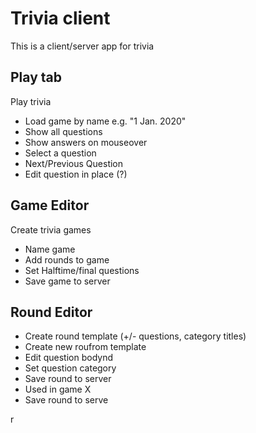 # Trivia client
This is a client/server app for trivia

## Play tab
Play trivia

 - Load game by name e.g. "1 Jan. 2020"
 - Show all questions
 - Show answers on mouseover
 - Select a question
 - Next/Previous Question
 - Edit question in place (?)

## Game Editor
Create trivia games
 - Name game
 - Add rounds to game
 - Set Halftime/final questions
 - Save game to server

## Round Editor
 - Create round template (+/- questions, category titles)
 - Create new roufrom template
 - Edit question bodynd 
 - Set question category
 - Save round to server
 - Used in game X
 - Save round to serve

r
 
